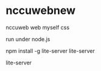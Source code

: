 # nccuwebnew
nccuweb web myself css

run under node.js

npm install -g lite-server
lite-server

lite-server

